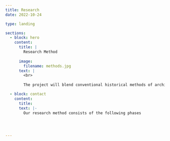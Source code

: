 ```yaml
---
title: Research
date: 2022-10-24

type: landing

sections:
  - block: hero
    content:
      title: |
        Research Method
        
      image:
        filename: methods.jpg
      text: |
        <br>
        
        The project will blend conventional historical methods of archival research and research on the press, whose value has been underlined by the new film history and new cinema history, with techniques developed within production studies and family history. It will adopt oral history to capture experiences that have remained largely or completely undocumented.

  - block: contact
    content:
      title:
      text: |-
        Our research method consists of the following phases


       

---
```





